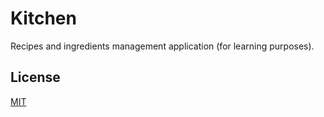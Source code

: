 # Kitchen

Recipes and ingredients management application (for learning purposes).

## License

[MIT](./LICENSE)
